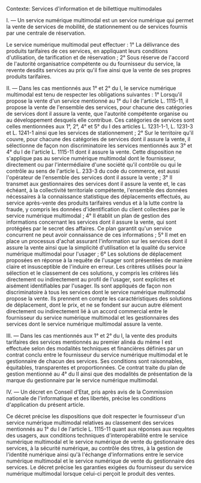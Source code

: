 Contexte: Services d'information et de billettique multimodales

I. — Un service numérique multimodal est un service numérique qui permet la vente de services de mobilité, de stationnement ou de services fournis par une centrale de réservation.

Le service numérique multimodal peut effectuer : 1° La délivrance des produits tarifaires de ces services, en appliquant leurs conditions d'utilisation, de tarification et de réservation ; 2° Sous réserve de l'accord de l'autorité organisatrice compétente ou du fournisseur du service, la revente desdits services au prix qu'il fixe ainsi que la vente de ses propres produits tarifaires.

II. — Dans les cas mentionnés aux 1° et 2° du I, le service numérique multimodal est tenu de respecter les obligations suivantes : 1° Lorsqu'il propose la vente d'un service mentionné au 1° du I de l'article L. 1115-11, il propose la vente de l'ensemble des services, pour chacune des catégories de services dont il assure la vente, que l'autorité compétente organise ou au développement desquels elle contribue. Ces catégories de services sont celles mentionnées aux 1°, 2°, 4° et 5° du I des articles L. 1231-1-1, L. 1231-3 et L. 1241-1 ainsi que les services de stationnement ; 2° Sur le territoire qu'il couvre, pour chacune des catégories de services dont il assure la vente, il sélectionne de façon non discriminatoire les services mentionnés aux 3° et 4° du I de l'article L. 1115-11 dont il assure la vente. Cette disposition ne s'applique pas au service numérique multimodal dont le fournisseur, directement ou par l'intermédiaire d'une société qu'il contrôle ou qui le contrôle au sens de l'article L. 233-3 du code du commerce, est aussi l'opérateur de l'ensemble des services dont il assure la vente ; 3° Il transmet aux gestionnaires des services dont il assure la vente et, le cas échéant, à la collectivité territoriale compétente, l'ensemble des données nécessaires à la connaissance statistique des déplacements effectués, au service après-vente des produits tarifaires vendus et à la lutte contre la fraude, y compris les données d'identification du client collectées par le service numérique multimodal ; 4° Il établit un plan de gestion des informations concernant les services dont il assure la vente, qui sont protégées par le secret des affaires. Ce plan garantit qu'un service concurrent ne peut avoir connaissance de ces informations ; 5° Il met en place un processus d'achat assurant l'information sur les services dont il assure la vente ainsi que la simplicité d'utilisation et la qualité du service numérique multimodal pour l'usager ; 6° Les solutions de déplacement proposées en réponse à la requête de l'usager sont présentées de manière claire et insusceptible de l'induire en erreur. Les critères utilisés pour la sélection et le classement de ces solutions, y compris les critères liés directement ou indirectement au profil de l'usager, sont explicites et aisément identifiables par l'usager. Ils sont appliqués de façon non discriminatoire à tous les services dont le service numérique multimodal propose la vente. Ils prennent en compte les caractéristiques des solutions de déplacement, dont le prix, et ne se fondent sur aucun autre élément directement ou indirectement lié à un accord commercial entre le fournisseur du service numérique multimodal et les gestionnaires des services dont le service numérique multimodal assure la vente.

III. — Dans les cas mentionnés aux 1° et 2° du I, la vente des produits tarifaires des services mentionnés au premier alinéa du même I est effectuée selon des modalités techniques et financières définies par un contrat conclu entre le fournisseur du service numérique multimodal et le gestionnaire de chacun des services. Ses conditions sont raisonnables, équitables, transparentes et proportionnées. Ce contrat traite du plan de gestion mentionné au 4° du II ainsi que des modalités de présentation de la marque du gestionnaire par le service numérique multimodal.

IV. — Un décret en Conseil d'Etat, pris après avis de la Commission nationale de l'informatique et des libertés, précise les conditions d'application du présent article.

Ce décret précise les dispositions que doit respecter le fournisseur d'un service numérique multimodal relatives au classement des services mentionnés au 1° du I de l'article L. 1115-11 quant aux réponses aux requêtes des usagers, aux conditions techniques d'interopérabilité entre le service numérique multimodal et le service numérique de vente du gestionnaire des services, à la sécurité numérique, au contrôle des titres, à la gestion de l'identité numérique ainsi qu'à l'échange d'informations entre le service numérique multimodal et le service numérique de vente du gestionnaire des services. Le décret précise les garanties exigées du fournisseur du service numérique multimodal lorsque celui-ci perçoit le produit des ventes.